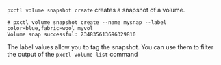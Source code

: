 `pxctl volume snapshot create` creates a snapshot of a volume.
```
# pxctl volume snapshot create --name mysnap --label color=blue,fabric=wool myvol
Volume snap successful: 234835613696329810
```
The label values allow you to tag the snapshot. You can use them to filter the output of the `pxctl volume list` command
